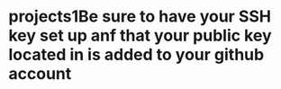 # projects1Be sure to have your SSH key set up anf that your public key located in is added to your github account
